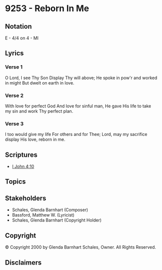 # 9253 - Reborn In Me

## Notation

E - 4/4 on 4 - MI

## Lyrics

### Verse 1

O Lord, I see Thy Son Display Thy will above; He spoke in pow'r and worked in might But dwelt on earth in love.

### Verse 2

With love for perfect God And love for sinful man, He gave His life to take my sin and work Thy perfect plan.

### Verse 3

I too would give my life For others and for Thee; Lord, may my sacrifice display His love, reborn in me.


## Scriptures

- [I John 4:10](https://www.biblegateway.com/passage/?search=I%20John%204%3A10)

## Topics


## Stakeholders

- Schales, Glenda Barnhart (Composer)
- Bassford, Matthew W. (Lyricist)
- Schales, Glenda Barnhart (Copyright Holder)

## Copyright

© Copyright 2000 by Glenda Barnhart Schales, Owner. All Rights Reserved.


## Disclaimers


